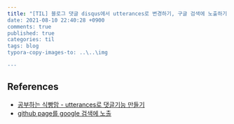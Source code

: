 ```yaml
---
title: "[TIL] 블로그 댓글 disqus에서 utterances로 변경하기, 구글 검색에 노출하기
date: 2021-08-10 22:40:28 +0900
comments: true
published: true
categories: til
tags: blog
typora-copy-images-to: ..\..\img

---
```


## References

- [공부하는 식빵맘 - utterances로 댓글기능 만들기](https://ansohxxn.github.io/blog/utterances/)
- [github page를 google 검색에 노출](https://inasie.github.io/it%EC%9D%BC%EB%B0%98/3/)
